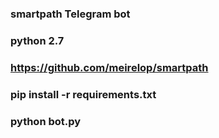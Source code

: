 ### smartpath Telegram bot
### python 2.7
### https://github.com/meirelop/smartpath
### pip install -r requirements.txt
### python bot.py
